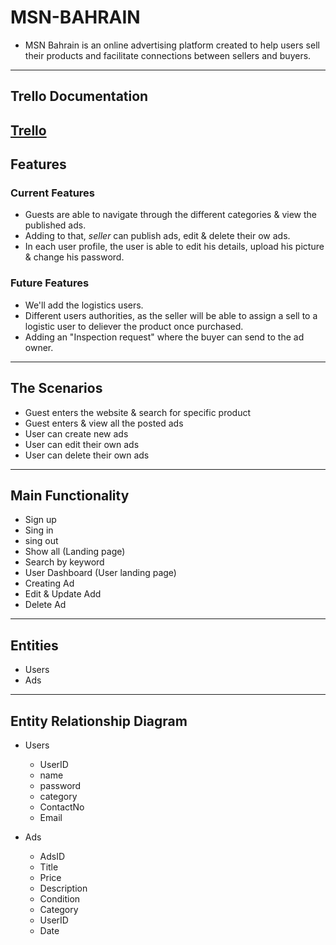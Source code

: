 # MSN-BAHRAIN

- MSN Bahrain is an online advertising platform created to help users sell their products and facilitate connections between sellers and buyers. 
---
## Trello Documentation
[Trello](https://trello.com/invite/b/682467cc76713d02ef11fa3f/ATTIc093db85297ab01652d70dd45ba8160c07C0957D/my-trello-board)
---
## Features

### Current Features

- Guests are able to navigate through the different categories & view the published ads.
- Adding to that, *seller* can publish ads, edit & delete their ow ads.
- In each user profile, the user is able to edit his details, upload his picture & change his password.

### Future Features
- We'll add the logistics users.
- Different users authorities, as the seller will be able to assign a sell to a logistic user to deliever the product once purchased.
- Adding an "Inspection request" where the buyer can send to the ad owner.

---
## The Scenarios

- Guest enters the website & search for specific product
- Guest enters & view all the posted ads
- User can create new ads
- User can edit their own ads
- User can delete their own ads

---

## Main Functionality

- Sign up
- Sing in
- sing out
- Show all (Landing page)
- Search by keyword
- User Dashboard (User landing page)
- Creating Ad
- Edit & Update Add
- Delete Ad

---

## Entities

- Users
- Ads

---

## Entity Relationship Diagram

- Users

  - UserID
  - name
  - password
  - category
  - ContactNo
  - Email

- Ads

  - AdsID
  - Title
  - Price
  - Description
  - Condition
  - Category
  - UserID
  - Date
